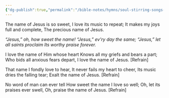 ```yaml
---
{"dg-publish":true,"permalink":"/bible-notes/hymns/soul-stirring-songs-and-hymns/the-name-of-jesus/","title":"The Name of Jesus"}
---
```



The name of Jesus is so sweet,
I love its music to repeat;
It makes my joys full and complete,
The precious name of Jesus.

*“Jesus,” oh, how sweet the name!
“Jesus,” ev'ry day the same;
“Jesus,” let all saints proclaim
Its worthy praise forever.*

I love the name of Him whose heart
Knows all my griefs and bears a part;
Who bids all anxious fears depart,
I love the name of Jesus. [Refrain]

That name I fondly love to hear,
It never fails my heart to cheer,
Its music dries the falling tear;
Exalt the name of Jesus. [Refrain]

No word of man can ever tell
How sweet the name I love so well;
Oh, let its praises ever swell,
Oh, praise the name of Jesus. [Refrain]